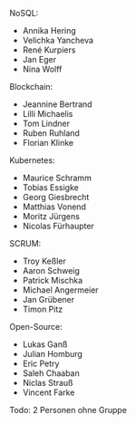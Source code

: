 NoSQL:
* Annika Hering
* Velichka Yancheva
* René Kurpiers
* Jan Eger
* Nina Wolff

Blockchain:
* Jeannine Bertrand
* Lilli Michaelis
* Tom Lindner
* Ruben Ruhland
* Florian Klinke

Kubernetes:
* Maurice Schramm
* Tobias Essigke
* Georg Giesbrecht
* Matthias Vonend
* Moritz Jürgens
* Nicolas Fürhaupter

SCRUM:
* Troy Keßler
* Aaron Schweig
* Patrick Mischka
* Michael Angermeier
* Jan Grübener
* Timon Pitz

Open-Source:
* Lukas Ganß
* Julian Homburg
* Eric Petry
* Saleh Chaaban
* Niclas Strauß
* Vincent Farke

Todo: 2 Personen ohne Gruppe
